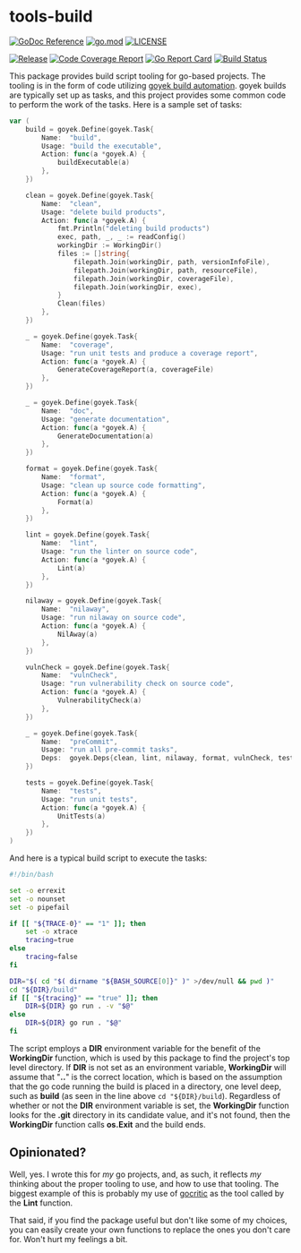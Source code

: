 # tools-build

[![GoDoc Reference](https://godoc.org/github.com/majohn-r/tools-build?status.svg)](https://pkg.go.dev/github.com/majohn-r/tools-build)
[![go.mod](https://img.shields.io/github/go-mod/go-version/majohn-r/tools-build)](go.mod)
[![LICENSE](https://img.shields.io/github/license/majohn-r/tools-build)](LICENSE)

[![Release](https://img.shields.io/github/v/release/majohn-r/tools-build?include_prereleases)](https://github.com/majohn-r/tools-build/releases)
[![Code Coverage Report](https://codecov.io/github/majohn-r/tools-build/branch/main/graph/badge.svg)](https://codecov.io/github/majohn-r/tools-build)
[![Go Report Card](https://goreportcard.com/badge/github.com/majohn-r/tools-build)](https://goreportcard.com/report/github.com/majohn-r/tools-build)
[![Build Status](https://img.shields.io/github/actions/workflow/status/majohn-r/tools-build/build.yml?branch=main)](https://github.com/majohn-r/tools-build/actions?query=workflow%3Abuild+branch%3Amain)

This package provides build script tooling for go-based projects. The tooling is
in the form of code utilizing [goyek build
automation](https://pkg.go.dev/github.com/goyek/goyek/v2). goyek builds are
typically set up as tasks, and this project provides some common code to perform
the work of the tasks. Here is a sample set of tasks:

```go
var (
    build = goyek.Define(goyek.Task{
        Name:  "build",
        Usage: "build the executable",
        Action: func(a *goyek.A) {
            buildExecutable(a)
        },
    })

    clean = goyek.Define(goyek.Task{
        Name:  "clean",
        Usage: "delete build products",
        Action: func(a *goyek.A) {
            fmt.Println("deleting build products")
            exec, path, _, _ := readConfig()
            workingDir := WorkingDir()
            files := []string{
                filepath.Join(workingDir, path, versionInfoFile),
                filepath.Join(workingDir, path, resourceFile),
                filepath.Join(workingDir, coverageFile),
                filepath.Join(workingDir, exec),
            }
            Clean(files)
        },
    })

    _ = goyek.Define(goyek.Task{
        Name:  "coverage",
        Usage: "run unit tests and produce a coverage report",
        Action: func(a *goyek.A) {
            GenerateCoverageReport(a, coverageFile)
        },
    })

    _ = goyek.Define(goyek.Task{
        Name:  "doc",
        Usage: "generate documentation",
        Action: func(a *goyek.A) {
            GenerateDocumentation(a)
        },
    })

    format = goyek.Define(goyek.Task{
        Name:  "format",
        Usage: "clean up source code formatting",
        Action: func(a *goyek.A) {
            Format(a)
        },
    })

    lint = goyek.Define(goyek.Task{
        Name:  "lint",
        Usage: "run the linter on source code",
        Action: func(a *goyek.A) {
            Lint(a)
        },
    })

    nilaway = goyek.Define(goyek.Task{
        Name:  "nilaway",
        Usage: "run nilaway on source code",
        Action: func(a *goyek.A) {
            NilAway(a)
        },
    })

    vulnCheck = goyek.Define(goyek.Task{
        Name:  "vulnCheck",
        Usage: "run vulnerability check on source code",
        Action: func(a *goyek.A) {
            VulnerabilityCheck(a)
        },
    })

    _ = goyek.Define(goyek.Task{
        Name:  "preCommit",
        Usage: "run all pre-commit tasks",
        Deps:  goyek.Deps{clean, lint, nilaway, format, vulnCheck, tests, build},
    })

    tests = goyek.Define(goyek.Task{
        Name:  "tests",
        Usage: "run unit tests",
        Action: func(a *goyek.A) {
            UnitTests(a)
        },
    })
)

```

And here is a typical build script to execute the tasks:

```bash
#!/bin/bash

set -o errexit
set -o nounset
set -o pipefail

if [[ "${TRACE-0}" == "1" ]]; then
    set -o xtrace
    tracing=true
else
    tracing=false
fi

DIR="$( cd "$( dirname "${BASH_SOURCE[0]}" )" >/dev/null && pwd )"
cd "${DIR}/build"
if [[ "${tracing}" == "true" ]]; then
    DIR=${DIR} go run . -v "$@"
else
    DIR=${DIR} go run . "$@"
fi
```

The script employs a **DIR** environment variable for the benefit of the
**WorkingDir** function, which is used by this package to find the project's top
level directory. If **DIR** is not set as an environment variable,
**WorkingDir** will assume that "**..**" is the correct location, which is based
on the assumption that the go code running the build is placed in a directory,
one level deep, such as **build** (as seen in the line above ```cd
"${DIR}/build```). Regardless of whether or not the **DIR** environment variable
is set, the **WorkingDir** function looks for the **.git** directory in its
candidate value, and it's not found, then the **WorkingDir** function calls
**os.Exit** and the build ends.

## Opinionated?

Well, yes. I wrote this for _my_ go projects, and, as such, it reflects _my_
thinking about the proper tooling to use, and how to use that tooling. The
biggest example of this is probably my use of
[gocritic](https://github.com/go-critic/go-critic) as the tool called by the
**Lint** function.

That said, if you find the package useful but don't like some of my choices, you
can easily create your own functions to replace the ones you don't care for.
Won't hurt my feelings a bit.
